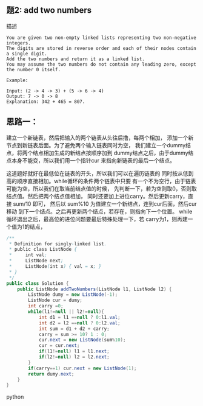 ## 题2: add two numbers
描述
```
You are given two non-empty linked lists representing two non-negative integers. 
The digits are stored in reverse order and each of their nodes contain a single digit. 
Add the two numbers and return it as a linked list.
You may assume the two numbers do not contain any leading zero, except the number 0 itself.

Example:

Input: (2 -> 4 -> 3) + (5 -> 6 -> 4)
Output: 7 -> 0 -> 8
Explanation: 342 + 465 = 807.
```


## 思路一：
建立一个新链表，然后把输入的两个链表从头往后撸，每两个相加，
添加一个新节点到新链表后面。为了避免两个输入链表同时为空，
我们建立一个dummy结点，将两个结点相加生成的新结点按顺序加到
dummy结点之后，由于dummy结点本身不能变，所以我们用一个指针cur
来指向新链表的最后一个结点。

这道题好就好在最低位在链表的开头，所以我们可以在遍历链表的
同时按从低到高的顺序直接相加。while循环的条件两个链表中只要
有一个不为空行，由于链表可能为空，所以我们在取当前结点值的时候，
先判断一下，若为空则取0，否则取结点值。然后把两个结点值相加，
同时还要加上进位carry。然后更新carry，直接 sum/10 即可，
然后以 sum%10 为值建立一个新结点，连到cur后面，然后cur移动
到下一个结点。之后再更新两个结点，若存在，则指向下一个位置。
while循环退出之后，最高位的进位问题要最后特殊处理一下，若
carry为1，则再建一个值为1的结点，


```java
/**
 * Definition for singly-linked list.
 * public class ListNode {
 *     int val;
 *     ListNode next;
 *     ListNode(int x) { val = x; }
 * }
 */
public class Solution {
    public ListNode addTwoNumbers(ListNode l1, ListNode l2) {
        ListNode dumy = new ListNode(-1);
        ListNode cur = dumy;
        int carry =0;
        while(l1!=null || l2!=null){
            int d1 = l1 ==null ? 0:l1.val;
            int d2 = l2 ==null ? 0:l2.val;
            int sum = d1 + d2 + carry;
            carry = sum >= 10? 1 : 0;
            cur.next = new ListNode(sum%10);
            cur = cur.next;
            if(l1!=null) l1 = l1.next;
            if(l2!=null) l2 = l2.next;
        }
        if(carry==1) cur.next = new ListNode(1);
        return dumy.next;
    }
}

```

python 
```

```




